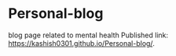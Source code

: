 # Personal-blog
blog page related to mental health 
Published link: https://kashish0301.github.io/Personal-blog/.
